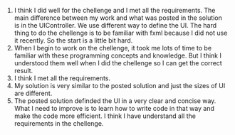 1. I think I did well for the chellenge and I met all the requirements. The main difference between my work and what was posted in the
solution is in the UIController. We use different way to define the UI. The hard thing to do the chellenge is to be familiar with fxml 
because I did not use it recently. So the start is a little bit hard.
2. When I begin to work on the chellenge, it took me lots of time to be familiar with these programming concepts and knowledge. But I think 
I understood them well when I did the chellenge so I can get the correct result.
3. I think I met all the requirements.
4. My solution is very similar to the posted solution and just the sizes of UI are different.
5. The posted solution definded the UI in a very clear and concise way. What I need to improve is to learn how to write code in that 
way and make the code more efficient. I think I have understand all the requirements in the chellenge.
